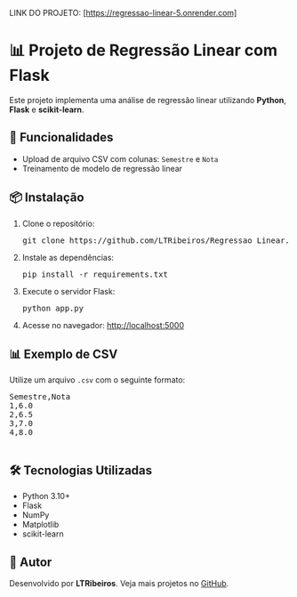 LINK DO PROJETO: [https://regressao-linear-5.onrender.com]
  <h1>📊 Projeto de Regressão Linear com Flask</h1>

  <p>Este projeto implementa uma análise de regressão linear utilizando <strong>Python</strong>, <strong>Flask</strong> e <strong>scikit-learn</strong>.</p>

  <h2>🚀 Funcionalidades</h2>
  <ul>
    <li>Upload de arquivo CSV com colunas: <code>Semestre</code> e <code>Nota</code></li>
    <li>Treinamento de modelo de regressão linear</li>
  </ul>

  <h2>📦 Instalação</h2>
  <ol>
    <li>Clone o repositório:
      <pre>git clone https://github.com/LTRibeiros/Regressao_Linear.git</pre>
    </li>
    <li>Instale as dependências:
      <pre>pip install -r requirements.txt</pre>
    </li>
    <li>Execute o servidor Flask:
      <pre>python app.py</pre>
    </li>
    <li>Acesse no navegador: <a href="http://localhost:5000" target="_blank">http://localhost:5000</a></li>
  </ol>

  <h2>📊 Exemplo de CSV</h2>
  <p>Utilize um arquivo <code>.csv</code> com o seguinte formato:</p>
  <pre>
Semestre,Nota
1,6.0
2,6.5
3,7.0
4,8.0
  </pre>

  <h2>🛠 Tecnologias Utilizadas</h2>
  <ul>
    <li>Python 3.10+</li>
    <li>Flask</li>
    <li>NumPy</li>
    <li>Matplotlib</li>
    <li>scikit-learn</li>
  </ul>

  <h2>📎 Autor</h2>
  <p>Desenvolvido por <strong>LTRibeiros</strong>. Veja mais projetos no <a href="https://github.com/LTRibeiros">GitHub</a>.</p>
</body>
</html>
